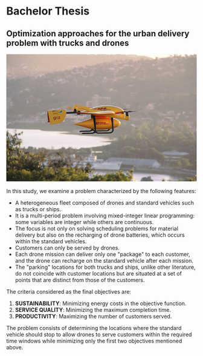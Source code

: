 # Bachelor Thesis
## Optimization approaches for the urban delivery problem with trucks and drones 

![Drones](/imgs/droniDHLtagliato.jpg)
 
In this study, we examine a problem characterized by the following features:

- A heterogeneous fleet composed of drones and standard vehicles such as trucks or ships.
- It is a multi-period problem involving mixed-integer linear programming: some variables are integer while others are continuous.
- The focus is not only on solving scheduling problems for material delivery but also on the recharging of drone batteries, which occurs within the standard vehicles.
- Customers can only be served by drones.
- Each drone mission can deliver only one "package" to each customer, and the drone can recharge on the standard vehicle after each mission.
- The "parking" locations for both trucks and ships, unlike other literature, do not coincide with customer locations but are situated at a set of points that are distinct from those of the customers.

The criteria considered as the final objectives are:
1. **SUSTAINABILITY**: Minimizing energy costs in the objective function.
2. **SERVICE QUALITY**: Minimizing the maximum completion time.
3. **PRODUCTIVITY**: Maximizing the number of customers served.

The problem consists of determining the locations where the standard vehicle should stop to allow drones to serve customers within the required time windows while minimizing only the first two objectives mentioned above.
